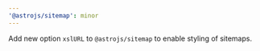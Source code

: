 ```yaml
---
'@astrojs/sitemap': minor
---
```


Add new option `xslURL` to `@astrojs/sitemap` to enable styling of sitemaps.
